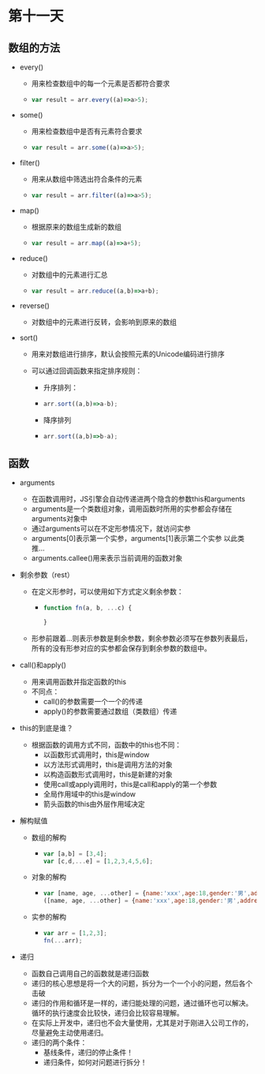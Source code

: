 # 第十一天

## 数组的方法

- every()

  - 用来检查数组中的每一个元素是否都符合要求

  - ```javascript
    var result = arr.every((a)=>a>5);
    ```

- some()

  - 用来检查数组中是否有元素符合要求

  - ```javascript
    var result = arr.some((a)=>a>5);
    ```

- filter()

  - 用来从数组中筛选出符合条件的元素

  - ```javascript
    var result = arr.filter((a)=>a>5);
    ```

- map()

  - 根据原来的数组生成新的数组

  - ```javascript
    var result = arr.map((a)=>a+5);
    ```

- reduce()

  - 对数组中的元素进行汇总

  - ```javascript
    var result = arr.reduce((a,b)=>a+b);
    ```

- reverse()

  - 对数组中的元素进行反转，会影响到原来的数组

- sort()

  - 用来对数组进行排序，默认会按照元素的Unicode编码进行排序

  - 可以通过回调函数来指定排序规则：

    - 升序排列：

    - ```javascript
      arr.sort((a,b)=>a-b);
      ```

    - 降序排列

    - ```javascript
      arr.sort((a,b)=>b-a);
      ```

## 函数

- arguments

  - 在函数调用时，JS引擎会自动传递进两个隐含的参数this和arguments
  - arguments是一个类数组对象，调用函数时所用的实参都会存储在arguments对象中
  - 通过arguments可以在不定形参情况下，就访问实参
  - arguments[0]表示第一个实参，arguments[1]表示第二个实参 以此类推...
  - arguments.callee()用来表示当前调用的函数对象

- 剩余参数（rest）

  - 在定义形参时，可以使用如下方式定义剩余参数：

    - ```javascript
      function fn(a, b, ...c) {
      
      }
      ```

  - 形参前跟着...则表示参数是剩余参数，剩余参数必须写在参数列表最后，所有的没有形参对应的实参都会保存到剩余参数的数组中。

- call()和apply()

  - 用来调用函数并指定函数的this
  - 不同点：
    - call()的参数需要一个一个的传递
    - apply()的参数需要通过数组（类数组）传递

- this的到底是谁？

  - 根据函数的调用方式不同，函数中的this也不同：
    - 以函数形式调用时，this是window
    - 以方法形式调用时，this是调用方法的对象
    - 以构造函数形式调用时，this是新建的对象
    - 使用call或apply调用时，this是call和apply的第一个参数
    - 全局作用域中的this是window
    - 箭头函数的this由外层作用域决定

- 解构赋值

  - 数组的解构

    - ```javascript
      var [a,b] = [3,4];
      var [c,d,...e] = [1,2,3,4,5,6];
      ```

  - 对象的解构

    - ```javascript
      var [name, age, ...other] = {name:'xxx',age:18,gender:'男',address:'xxxx'};
      ([name, age, ...other] = {name:'xxx',age:18,gender:'男',address:'xxxx'});
      ```

  - 实参的解构

    - ```javascript
      var arr = [1,2,3];
      fn(...arr);
      ```

- 递归

  - 函数自己调用自己的函数就是递归函数
  - 递归的核心思想是将一个大的问题，拆分为一个一个小的问题，然后各个击破
  - 递归的作用和循环是一样的，递归能处理的问题，通过循环也可以解决。循环的执行速度会比较快，递归会比较容易理解。
  - 在实际上开发中，递归也不会大量使用，尤其是对于刚进入公司工作的，尽量避免主动使用递归。
  - 递归的两个条件：
    - 基线条件，递归的停止条件！
    - 递归条件，如何对问题进行拆分！